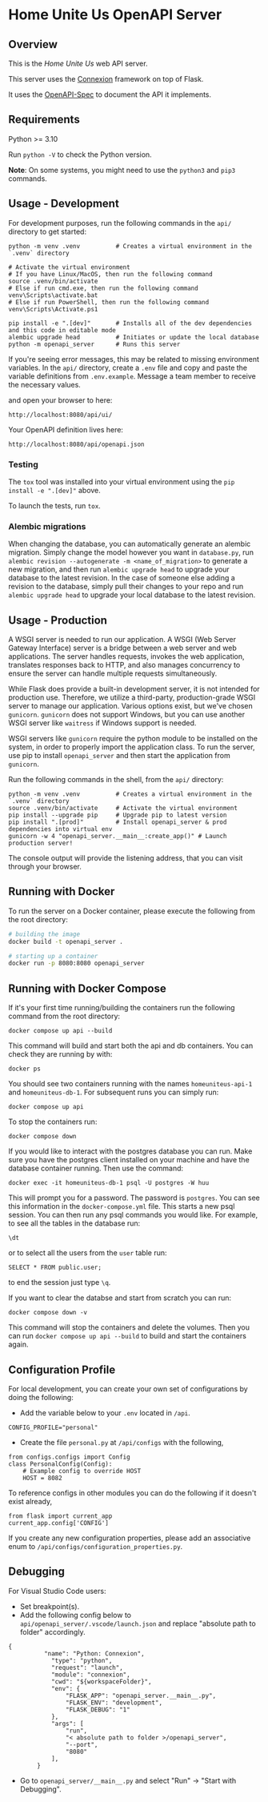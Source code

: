 # Home Unite Us OpenAPI Server

## Overview

This is the *Home Unite Us* web API server.

This server uses the [Connexion](https://github.com/zalando/connexion) framework on top of Flask.

It uses the [OpenAPI-Spec](https://openapis.org) to document the API it implements.

## Requirements

Python >= 3.10

Run `python -V` to check the Python version.

**Note**: On some systems, you might need to use the `python3` and `pip3` commands.

## Usage - Development

For development purposes, run the following commands in the `api/` directory to get started:

```shell
python -m venv .venv          # Creates a virtual environment in the `.venv` directory

# Activate the virtual environment
# If you have Linux/MacOS, then run the following command
source .venv/bin/activate
# Else if run cmd.exe, then run the following command
venv\Scripts\activate.bat
# Else if run PowerShell, then run the following command
venv\Scripts\Activate.ps1

pip install -e ".[dev]"       # Installs all of the dev dependencies and this code in editable mode
alembic upgrade head          # Initiates or update the local database
python -m openapi_server      # Runs this server
```

If you're seeing error messages, this may be related to missing environment variables. In the `api/` directory, create a `.env` file and copy and paste the variable definitions from `.env.example`. Message a team member to receive the necessary values.

and open your browser to here:

```
http://localhost:8080/api/ui/
```

Your OpenAPI definition lives here:

```
http://localhost:8080/api/openapi.json
```

### Testing

The `tox` tool was installed into your virtual environment using the `pip install -e ".[dev]"` above.

To launch the tests, run `tox`.

### Alembic migrations

When changing the database, you can automatically generate an alembic migration. Simply change the model however you want in `database.py`, run `alembic revision --autogenerate -m <name_of_migration>` to generate a new migration, and then run `alembic upgrade head` to upgrade your database to the latest revision.
In the case of someone else adding a revision to the database, simply pull their changes to your repo and run `alembic upgrade head` to upgrade your local database to the latest revision.

## Usage - Production

A WSGI server is needed to run our application. A WSGI (Web Server Gateway Interface) server is a bridge between a web server and web applications. The server handles requests, invokes the web application, translates responses back to HTTP, and also manages concurrency to ensure the server can handle multiple requests simultaneously.

While Flask does provide a built-in development server, it is not intended for production use. Therefore, we utilize a third-party, production-grade WSGI server to manage our application. Various options exist, but we've chosen `gunicorn`. `gunicorn` does not support Windows, but you can use another WSGI server like `waitress` if Windows support is needed.

WSGI servers like `gunicorn` require the python module to be installed on the system, in order to properly import the application class. To run the server, use pip to install `openapi_server` and then start the application from `gunicorn`.

Run the following commands in the shell, from the `api/` directory:

```shell
python -m venv .venv          # Creates a virtual environment in the `.venv` directory
source .venv/bin/activate     # Activate the virtual environment
pip install --upgrade pip     # Upgrade pip to latest version
pip install ".[prod]"         # Install openapi_server & prod dependencies into virtual env
gunicorn -w 4 "openapi_server.__main__:create_app()" # Launch production server!
```

The console output will provide the listening address, that you can visit through your browser.

## Running with Docker

To run the server on a Docker container, please execute the following from the root directory:

```bash
# building the image
docker build -t openapi_server .

# starting up a container
docker run -p 8080:8080 openapi_server
```

## Running with Docker Compose

If it's your first time running/building the containers run the following command from the root directory:

```
docker compose up api --build
```

This command will build and start both the api and db containers. You can check they are running by with:

```
docker ps
```

You should see two containers running with the names `homeuniteus-api-1` and `homeuniteus-db-1`. For subsequent runs you can simply run:

```
docker compose up api
```

To stop the containers run:

```
docker compose down
```

If you would like to interact with the postgres database you can run. Make sure you have the postgres client installed on your machine and have the database container running. Then use the command:

```
docker exec -it homeuniteus-db-1 psql -U postgres -W huu
```

This will prompt you for a password. The password is `postgres`. You can see this information in the `docker-compose.yml` file. This starts a new psql session. You can then run any psql commands you would like. For example, to see all the tables in the database run:

```
\dt
```

or to select all the users from the `user` table run:

```
SELECT * FROM public.user;
```

to end the session just type `\q`.

If you want to clear the databse and start from scratch you can run:

```
docker compose down -v
```

This command will stop the containers and delete the volumes. Then you can run `docker compose up api --build` to build and start the containers again.


## Configuration Profile
For local development, you can create your own set of configurations by doing the following:
- Add the variable below to your `.env` located in `/api`.
```
CONFIG_PROFILE="personal"
```
- Create the file `personal.py` at `/api/configs` with the following,
```
from configs.configs import Config
class PersonalConfig(Config):
    # Example config to override HOST
    HOST = 8082
```
To reference configs in other modules you can do the following if it doesn't exist already,
```
from flask import current_app
current_app.config['CONFIG']
```
If you create any new configuration properties, please add an associative enum to `/api/configs/configuration_properties.py`.

## Debugging

For Visual Studio Code users:
- Set breakpoint(s).
- Add the following config below to `api/openapi_server/.vscode/launch.json` and replace "absolute path to folder" accordingly.

```
{
          "name": "Python: Connexion",
            "type": "python",
            "request": "launch",
            "module": "connexion",
            "cwd": "${workspaceFolder}",
            "env": {
                "FLASK_APP": "openapi_server.__main__.py",
                "FLASK_ENV": "development",
                "FLASK_DEBUG": "1"
            },
            "args": [
                "run",
                "< absolute path to folder >/openapi_server",
                "--port",
                "8080"
            ],
        }
```
- Go to `openapi_server/__main__.py` and select "Run" -> "Start with Debugging".
